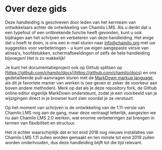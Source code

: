 # Over deze gids

Deze handleiding is geschreven door leden van het kernteam van ontwikkelaars achter de ontwikkeling van Chamilo LMS. Als u denkt dat u een typefout of een ontbrekende functie heeft gevonden, kunt u ook bijdragen aan het schrijven en verbeteren van deze handleiding. Het enige dat u hoeft te doen, is ons een e-mail sturen naar info@chamilo.org met uw suggesties voor verbeteringen - u kunt uw eigen aangepaste versie van alinea's, hoofdstukken, schermafbeeldingen of zelfs de hele handleiding bijvoegen! Het is zo makkelijk!

Je kunt het documentatieproject ook op Github splitsen op [https://github.com/chamilo/docs](https://github.com/chamilo/docs) en ons gedetailleerde pull-aanvragen sturen met de [MarkDown markup language](https://github.com/adam-p/markdown-here/wiki/Markdown-Cheatsheet), als dit je favoriete manier van werken is (we geven er zeker de voorkeur aan boven andere methoden). Merk op dat als je deze repository fork, de Github online editor eigenlijk MarkDown ondersteunt, zodat je een voorbeeld van je wijzigingen direct in je browser kunt zien voordat je ze verstuurt.

Op het moment van schrijven is de ontwikkeling van de 1.11-versie van Chamilo LMS nog aan de gang, maar deze vertraagt letterlijk, aangezien we nu aan Chamilo LMS 2.0 werken, wat enorme verbeteringen zal brengen in termen van flexibiliteit en structuur.

Het is echter waarschijnlijk dat er tot eind 2018 nog nieuwe installaties van Chamilo LMS 1.11 zullen worden gemaakt en ten minste tot eind 2019 zullen worden onderhouden, dus deze handleiding blijft tot die tijd relevant.
